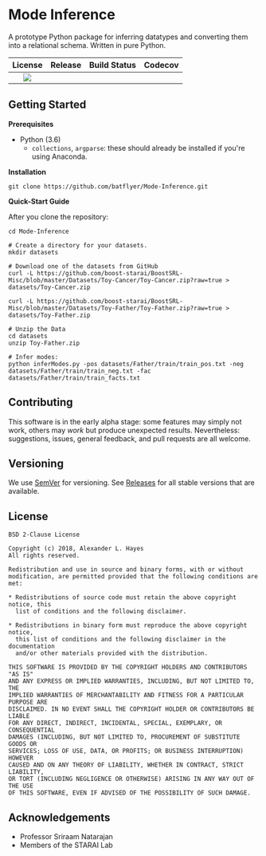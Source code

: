 # Mode Inference

A prototype Python package for inferring datatypes and converting them into a relational schema. Written in pure Python.

| License | Release | Build Status | Codecov |
| :---: | :---: | :---: | :---: |
| [![][license img]][license] | | | |

## Getting Started

**Prerequisites**

* Python (3.6)
  * `collections`, `argparse`: these should already be installed if you're using Anaconda.
  
**Installation**

```
git clone https://github.com/batflyer/Mode-Inference.git
```

**Quick-Start Guide**

After you clone the repository:

```
cd Mode-Inference

# Create a directory for your datasets.
mkdir datasets

# Download one of the datasets from GitHub
curl -L https://github.com/boost-starai/BoostSRL-Misc/blob/master/Datasets/Toy-Cancer/Toy-Cancer.zip?raw=true > datasets/Toy-Cancer.zip

curl -L https://github.com/boost-starai/BoostSRL-Misc/blob/master/Datasets/Toy-Father/Toy-Father.zip?raw=true > datasets/Toy-Father.zip

# Unzip the Data
cd datasets
unzip Toy-Father.zip

# Infer modes:
python inferModes.py -pos datasets/Father/train/train_pos.txt -neg datasets/Father/train/train_neg.txt -fac datasets/Father/train/train_facts.txt
```

## Contributing

This software is in the early alpha stage: some features may simply not work, others may *work* but produce unexpected results. Nevertheless: suggestions, issues, general feedback, and pull requests are all welcome.

## Versioning

We use [SemVer](http://semver.org/) for versioning. See [Releases](https://github.com/batflyer/Mode-Inference/releases) for all stable versions that are available.

## License

    BSD 2-Clause License
    
    Copyright (c) 2018, Alexander L. Hayes
    All rights reserved.
    
    Redistribution and use in source and binary forms, with or without
    modification, are permitted provided that the following conditions are met:
    
    * Redistributions of source code must retain the above copyright notice, this
      list of conditions and the following disclaimer.
    
    * Redistributions in binary form must reproduce the above copyright notice,
      this list of conditions and the following disclaimer in the documentation
      and/or other materials provided with the distribution.
    
    THIS SOFTWARE IS PROVIDED BY THE COPYRIGHT HOLDERS AND CONTRIBUTORS "AS IS"
    AND ANY EXPRESS OR IMPLIED WARRANTIES, INCLUDING, BUT NOT LIMITED TO, THE
    IMPLIED WARRANTIES OF MERCHANTABILITY AND FITNESS FOR A PARTICULAR PURPOSE ARE
    DISCLAIMED. IN NO EVENT SHALL THE COPYRIGHT HOLDER OR CONTRIBUTORS BE LIABLE
    FOR ANY DIRECT, INDIRECT, INCIDENTAL, SPECIAL, EXEMPLARY, OR CONSEQUENTIAL
    DAMAGES (INCLUDING, BUT NOT LIMITED TO, PROCUREMENT OF SUBSTITUTE GOODS OR
    SERVICES; LOSS OF USE, DATA, OR PROFITS; OR BUSINESS INTERRUPTION) HOWEVER
    CAUSED AND ON ANY THEORY OF LIABILITY, WHETHER IN CONTRACT, STRICT LIABILITY,
    OR TORT (INCLUDING NEGLIGENCE OR OTHERWISE) ARISING IN ANY WAY OUT OF THE USE
    OF THIS SOFTWARE, EVEN IF ADVISED OF THE POSSIBILITY OF SUCH DAMAGE.

## Acknowledgements

* Professor Sriraam Natarajan
* Members of the STARAI Lab

[license]:LICENSE
[license img]:https://img.shields.io/github/license/batflyer/Mode-Inference.svg
